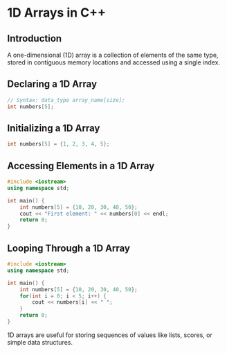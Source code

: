 # 1D Arrays in C++

## Introduction
A one-dimensional (1D) array is a collection of elements of the same type, stored in contiguous memory locations and accessed using a single index.

## Declaring a 1D Array
```cpp
// Syntax: data_type array_name[size];
int numbers[5];
```

## Initializing a 1D Array
```cpp
int numbers[5] = {1, 2, 3, 4, 5};
```

## Accessing Elements in a 1D Array
```cpp
#include <iostream>
using namespace std;

int main() {
    int numbers[5] = {10, 20, 30, 40, 50};
    cout << "First element: " << numbers[0] << endl;
    return 0;
}
```

## Looping Through a 1D Array
```cpp
#include <iostream>
using namespace std;

int main() {
    int numbers[5] = {10, 20, 30, 40, 50};
    for(int i = 0; i < 5; i++) {
        cout << numbers[i] << " ";
    }
    return 0;
}
```

1D arrays are useful for storing sequences of values like lists, scores, or simple data structures.